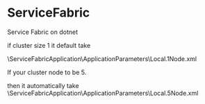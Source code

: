 # ServiceFabric
Service Fabric on dotnet

if cluster size 1 it default take 

\ServiceFabricApplication\ApplicationParameters\Local.1Node.xml

If your cluster node to be 5.

then it automatically take 
\ServiceFabricApplication\ApplicationParameters\Local.5Node.xml